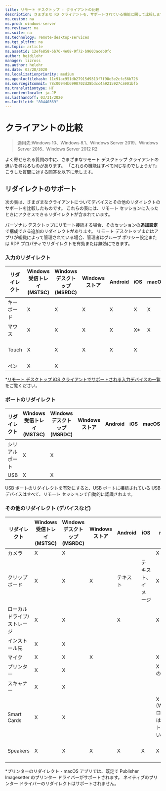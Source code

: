 ```yaml
---
title: リモート デスクトップ - クライアントの比較
description: さまざまな RD クライアントを、サポートされている機能に関して比較します。
ms.custom: na
ms.prod: windows-server
ms.reviewer: na
ms.suite: na
ms.technology: remote-desktop-services
ms.tgt_pltfrm: na
ms.topic: article
ms.assetid: 12efe858-6b76-4e08-9f72-b9603aceb0fc
author: heidilohr
manager: lizross
ms.author: helohr
ms.date: 03/28/2020
ms.localizationpriority: medium
ms.openlocfilehash: 11c91ac951db27915d9313f7f98e5e2cfc56b726
ms.sourcegitcommit: 78c00944b6990702d28bdcc4a9215927ca901bfb
ms.translationtype: HT
ms.contentlocale: ja-JP
ms.lasthandoff: 03/31/2020
ms.locfileid: "80440369"
---
```

# <a name="compare-the-clients"></a>クライアントの比較

>適用先:Windows 10、Windows 8.1、Windows Server 2019、Windows Server 2016、Windows Server 2012 R2

よく寄せられる質問の中に、さまざまなリモート デスクトップ クライアントの違いを尋ねるものがあります。 「これらの機能はすべて同じなのでしょうか?」 こうした質問に対する回答を以下に示します。

## <a name="redirection-support"></a>リダイレクトのサポート

次の表は、さまざまなクライアントについてデバイスとその他のリダイレクトのサポートを比較したものです。 これらの表には、リモート セッションに入ったときにアクセスできるリダイレクトが含まれています。

パーソナル デスクトップにリモート接続する場合、そのセッションの**追加設定**で構成できる追加のリダイレクトがあります。 リモート デスクトップまたはアプリが組織によって管理されている場合、管理者はグループ ポリシー設定または RDP プロパティでリダイレクトを有効または無効にできます。

### <a name="input-redirection"></a>入力のリダイレクト

| リダイレクト | Windows 受信トレイ</br>(MSTSC) | Windows デスクトップ</br>(MSRDC) | Windows ストア | Android | iOS | macOS | Web クライアント    |
|-------------|---------------------------|-----------------------------|---------------|---------|-----|-------|---------------|
| キーボード    | X                         | X                           | X             | X       | X   | X     | X             |
| マウス       | X                         | X                           | X             | X       | X\* | X     | X             |
| Touch       | X                         | X                           | X             | X       | X   |       | X (IE を除く) |
| ペン         | X                         | X                           |               |         |     |       |               |

*[リモート デスクトップ iOS クライアントでサポートされる入力デバイスの一覧](remote-desktop-ios.md#supported-input-devices)をご覧ください。

### <a name="port-redirection"></a>ポートのリダイレクト

| リダイレクト | Windows 受信トレイ</br>(MSTSC) | Windows デスクトップ</br>(MSRDC) | Windows ストア | Android | iOS | macOS | Web クライアント |
|-------------|---------------------------|-----------------------------|---------------|---------|-----|-------|------------|
| シリアル ポート | X                         | X                           |               |         |     |       |            |
| USB         | X                         | X                           |               |         |     |       |            |

USB ポートのリダイレクトを有効にすると、USB ポートに接続されている USB デバイスはすべて、リモート セッションで自動的に認識されます。

### <a name="other-redirection-devices-etc"></a>その他のリダイレクト (デバイスなど)

| リダイレクト         | Windows 受信トレイ</br>(MSTSC) | Windows デスクトップ</br>(MSRDC) | Windows ストア | Android | iOS         | macOS                           | Web クライアント    |
|---------------------|---------------------------|-----------------------------|---------------|---------|-------------|---------------------------------|---------------|
| カメラ             | X                         | X                           |               |         |             | X                               |               |
| クリップボード           | X                         | X                           | X             | テキスト    | テキスト、イメージ | X                               | テキスト          |
| ローカル ドライブ/ストレージ | X                         | X                           |               | X       |             | X                               |               |
| インストール先            | X                         | X                           |               |         |             |                                 |               |
| マイク         | X                         | X                           | X             |         |             | X                               |               |
| プリンター            | X                         | X                           |               |         |             | X (CUPS のみ)                   | PDF 印刷     |
| スキャナー            | X                         | X                           |               |         |             |                                 |               |
| Smart Cards         | X                         | X                           |               |         |             | X (Windows ログオンはサポートされていません) |               |
| Speakers            | X                         | X                           | X             | X       | X           | X                               | X (IE を除く) |

*プリンターのリダイレクト - macOS アプリでは、既定で Publisher Imagesetter のプリンター ドライバーがサポートされます。 ネイティブのプリンター ドライバーのリダイレクトはサポートされません。
